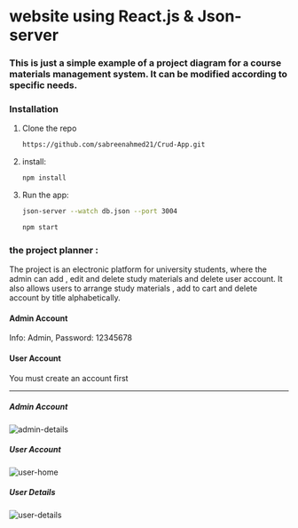 <h1>website using React.js & Json-server</h1>

<h3>This is just a simple example of a project diagram for a course materials management system. It can be modified according to specific needs. </h3>

### Installation

1. Clone the repo
   ```sh
   https://github.com/sabreenahmed21/Crud-App.git
   ```
2. install:
   ```sh
   npm install
   ```
3. Run the app:
   ```sh
   json-server --watch db.json --port 3004
   ```
   ```sh
   npm start
   ```
<h3>the project planner :</h3>
 <p> 
    The project is an electronic platform for university students, where the admin can add , edit and delete study materials and delete  user account. It also allows users to arrange study materials , add to cart and delete account
     by title alphabetically.
 </p>
<h4>Admin Account</h4>
<p>Info: Admin, Password: 12345678</p>

<h4>User Account </h4>
<p>You must create an account first</p>
<hr/>
<h5>Admin Account</h5>

![admin-details](https://github.com/sabreenahmed21/Crud-App/assets/117122016/516631de-b17b-47b8-81f2-564d85c731ca)

<h5>User Account</h5>

![user-home](https://github.com/sabreenahmed21/Crud-App/assets/117122016/ad0b6d49-f6f6-4cc6-a846-0c3d9601925d)

<h5>User Details</h5>

![user-details](https://github.com/sabreenahmed21/Crud-App/assets/117122016/f525e122-b958-49db-88f6-58a261f0a783)


